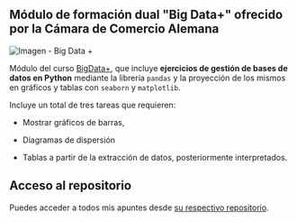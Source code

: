 ## Módulo de formación dual "Big Data+" ofrecido por la Cámara de Comercio Alemana

![Imagen - Big Data +](bigdataplus.png)

Módulo del curso [BigData+](https://www.ahk.es/es/servicios/formacion/formacion-profesional-dual-ramas-tecnicas-e-informatica/proyecto-bigdata-programa-dual-analisis-de-datos-y-procesos), que incluye **ejercicios de gestión de bases de datos en Python** mediante la librería `pandas` y la proyección de los mismos en gráficos y tablas con `seaborn` y `matplotlib`. 

Incluye un total de tres tareas que requieren:

- Mostrar gráficos de barras, 

- Diagramas de dispersión 

- Tablas a partir de la extracción de datos, posteriormente interpretados.

## Acceso al repositorio

Puedes acceder a todos mis apuntes desde [su respectivo repositorio](https://github.com/hugorsz-dev/daw/tree/main/modulo0-bigdataplus-main).


